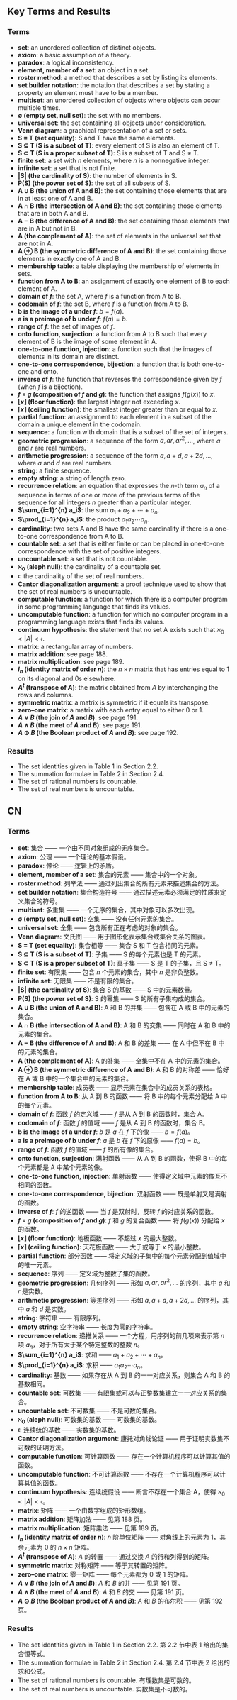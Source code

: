 ## Key Terms and Results

### Terms

- **set**: an unordered collection of distinct objects.
- **axiom**: a basic assumption of a theory.
- **paradox**: a logical inconsistency.
- **element, member of a set**: an object in a set.
- **roster method**: a method that describes a set by listing its elements.
- **set builder notation**: the notation that describes a set by stating a property an element must have to be a member.
- **multiset**: an unordered collection of objects where objects can occur multiple times.
- **∅ (empty set, null set)**: the set with no members.
- **universal set**: the set containing all objects under consideration.
- **Venn diagram**: a graphical representation of a set or sets.
- **S = T (set equality)**: S and T have the same elements.
- **S ⊆ T (S is a subset of T)**: every element of S is also an element of T.
- **S ⊂ T (S is a proper subset of T)**: S is a subset of T and S ≠ T.
- **finite set**: a set with $n$ elements, where $n$ is a nonnegative integer.
- **infinite set**: a set that is not finite.
- **|S| (the cardinality of S)**: the number of elements in S.
- **P(S) (the power set of S)**: the set of all subsets of S.
- **A ∪ B (the union of A and B)**: the set containing those elements that are in at least one of A and B.
- **A ∩ B (the intersection of A and B)**: the set containing those elements that are in both A and B.
- **A − B (the difference of A and B)**: the set containing those elements that are in A but not in B.
- **A (the complement of A)**: the set of elements in the universal set that are not in A.
- **A ⊕ B (the symmetric difference of A and B)**: the set containing those elements in exactly one of A and B.
- **membership table**: a table displaying the membership of elements in sets.
- **function from A to B**: an assignment of exactly one element of B to each element of A.
- **domain of $f$**: the set A, where $f$ is a function from A to B.
- **codomain of $f$**: the set B, where $f$ is a function from A to B.
- **b is the image of a under $f$**: $b = f(a)$.
- **a is a preimage of b under $f$**: $f(a) = b$.
- **range of $f$**: the set of images of $f$.
- **onto function, surjection**: a function from A to B such that every element of B is the image of some element in A.
- **one-to-one function, injection**: a function such that the images of elements in its domain are distinct.
- **one-to-one correspondence, bijection**: a function that is both one-to-one and onto.
- **inverse of $f$**: the function that reverses the correspondence given by $f$ (when $f$ is a bijection).
- **$f \circ g$ (composition of $f$ and $g$)**: the function that assigns $f(g(x))$ to $x$.
- **$\lfloor x \rfloor$ (floor function)**: the largest integer not exceeding $x$.
- **$\lceil x \rceil$ (ceiling function)**: the smallest integer greater than or equal to $x$.
- **partial function**: an assignment to each element in a subset of the domain a unique element in the codomain.
- **sequence**: a function with domain that is a subset of the set of integers.
- **geometric progression**: a sequence of the form $a, ar, ar^2, \ldots$, where $a$ and $r$ are real numbers.
- **arithmetic progression**: a sequence of the form $a, a + d, a + 2d, \ldots$, where $a$ and $d$ are real numbers.
- **string**: a finite sequence.
- **empty string**: a string of length zero.
- **recurrence relation**: an equation that expresses the $n$-th term $a_n$ of a sequence in terms of one or more of the previous terms of the sequence for all integers $n$ greater than a particular integer.
- **$\sum_{i=1}^{n} a_i$**: the sum $a_1 + a_2 + \cdots + a_n$.
- **$\prod_{i=1}^{n} a_i$**: the product $a_1 a_2 \cdots a_n$.
- **cardinality**: two sets A and B have the same cardinality if there is a one-to-one correspondence from A to B.
- **countable set**: a set that is either finite or can be placed in one-to-one correspondence with the set of positive integers.
- **uncountable set**: a set that is not countable.
- **$\aleph_0$ (aleph null)**: the cardinality of a countable set.
- **$\mathfrak{c}$**: the cardinality of the set of real numbers.
- **Cantor diagonalization argument**: a proof technique used to show that the set of real numbers is uncountable.
- **computable function**: a function for which there is a computer program in some programming language that finds its values.
- **uncomputable function**: a function for which no computer program in a programming language exists that finds its values.
- **continuum hypothesis**: the statement that no set A exists such that $\aleph_0 < |A| < \mathfrak{c}$.
- **matrix**: a rectangular array of numbers.
- **matrix addition**: see page 188.
- **matrix multiplication**: see page 189.
- **$I_n$ (identity matrix of order $n$)**: the $n \times n$ matrix that has entries equal to 1 on its diagonal and 0s elsewhere.
- **$A^t$ (transpose of $A$)**: the matrix obtained from $A$ by interchanging the rows and columns.
- **symmetric matrix**: a matrix is symmetric if it equals its transpose.
- **zero–one matrix**: a matrix with each entry equal to either 0 or 1.
- **$A \lor B$ (the join of $A$ and $B$)**: see page 191.
- **$A \land B$ (the meet of $A$ and $B$)**: see page 191.
- **$A \odot B$ (the Boolean product of $A$ and $B$)**: see page 192.

### Results

- The set identities given in Table 1 in Section 2.2.
- The summation formulae in Table 2 in Section 2.4.
- The set of rational numbers is countable.
- The set of real numbers is uncountable.



## CN

### Terms
- **set**: 集合 —— 一个由不同对象组成的无序集合。
- **axiom**: 公理 —— 一个理论的基本假设。
- **paradox**: 悖论 —— 逻辑上的矛盾。
- **element, member of a set**: 集合的元素 —— 集合中的一个对象。
- **roster method**: 列举法 —— 通过列出集合的所有元素来描述集合的方法。
- **set builder notation**: 集合构造符号 —— 通过描述元素必须满足的性质来定义集合的符号。
- **multiset**: 多重集 —— 一个无序的集合，其中对象可以多次出现。
- **∅ (empty set, null set)**: 空集 —— 没有任何元素的集合。
- **universal set**: 全集 —— 包含所有正在考虑的对象的集合。
- **Venn diagram**: 文氏图 —— 用于图形化表示集合或集合关系的图表。
- **S = T (set equality)**: 集合相等 —— 集合 S 和 T 包含相同的元素。
- **S ⊆ T (S is a subset of T)**: 子集 —— S 的每个元素也是 T 的元素。
- **S ⊂ T (S is a proper subset of T)**: 真子集 —— S 是 T 的子集，且 S ≠ T。
- **finite set**: 有限集 —— 包含 $n$ 个元素的集合，其中 $n$ 是非负整数。
- **infinite set**: 无限集 —— 不是有限的集合。
- **|S| (the cardinality of S)**: 集合 S 的基数 —— S 中的元素数量。
- **P(S) (the power set of S)**: S 的幂集 —— S 的所有子集构成的集合。
- **A ∪ B (the union of A and B)**: A 和 B 的并集 —— 包含在 A 或 B 中的元素的集合。
- **A ∩ B (the intersection of A and B)**: A 和 B 的交集 —— 同时在 A 和 B 中的元素的集合。
- **A − B (the difference of A and B)**: A 和 B 的差集 —— 在 A 中但不在 B 中的元素的集合。
- **A (the complement of A)**: A 的补集 —— 全集中不在 A 中的元素的集合。
- **A ⊕ B (the symmetric difference of A and B)**: A 和 B 的对称差 —— 恰好在 A 或 B 中的一个集合中的元素的集合。
- **membership table**: 成员表 —— 显示元素在集合中的成员关系的表格。
- **function from A to B**: 从 A 到 B 的函数 —— 将 B 中的每个元素分配给 A 中的每个元素。
- **domain of $f$**: 函数 $f$ 的定义域 —— $f$ 是从 A 到 B 的函数时，集合 A。
- **codomain of $f$**: 函数 $f$ 的值域 —— $f$ 是从 A 到 B 的函数时，集合 B。
- **b is the image of a under $f$**: $b$ 是 $a$ 在 $f$ 下的像 —— $b = f(a)$。
- **a is a preimage of b under $f$**: $a$ 是 $b$ 在 $f$ 下的原像 —— $f(a) = b$。
- **range of $f$**: 函数 $f$ 的值域 —— $f$ 的所有像的集合。
- **onto function, surjection**: 满射函数 —— 从 A 到 B 的函数，使得 B 中的每个元素都是 A 中某个元素的像。
- **one-to-one function, injection**: 单射函数 —— 使得定义域中元素的像互不相同的函数。
- **one-to-one correspondence, bijection**: 双射函数 —— 既是单射又是满射的函数。
- **inverse of $f$**: $f$ 的逆函数 —— 当 $f$ 是双射时，反转 $f$ 的对应关系的函数。
- **$f \circ g$ (composition of $f$ and $g$)**: $f$ 和 $g$ 的复合函数 —— 将 $f(g(x))$ 分配给 $x$ 的函数。
- **$\lfloor x \rfloor$ (floor function)**: 地板函数 —— 不超过 $x$ 的最大整数。
- **$\lceil x \rceil$ (ceiling function)**: 天花板函数 —— 大于或等于 $x$ 的最小整数。
- **partial function**: 部分函数 —— 将定义域的子集中的每个元素分配到值域中的唯一元素。
- **sequence**: 序列 —— 定义域为整数子集的函数。
- **geometric progression**: 几何序列 —— 形如 $a, ar, ar^2, \ldots$ 的序列，其中 $a$ 和 $r$ 是实数。
- **arithmetic progression**: 等差序列 —— 形如 $a, a + d, a + 2d, \ldots$ 的序列，其中 $a$ 和 $d$ 是实数。
- **string**: 字符串 —— 有限序列。
- **empty string**: 空字符串 —— 长度为零的字符串。
- **recurrence relation**: 递推关系 —— 一个方程，用序列的前几项来表示第 $n$ 项 $a_n$，对于所有大于某个特定整数的整数 $n$。
- **$\sum_{i=1}^{n} a_i$**: 求和 —— $a_1 + a_2 + \cdots + a_n$。
- **$\prod_{i=1}^{n} a_i$**: 求积 —— $a_1 a_2 \cdots a_n$。
- **cardinality**: 基数 —— 如果存在从 A 到 B 的一一对应关系，则集合 A 和 B 的基数相同。
- **countable set**: 可数集 —— 有限集或可以与正整数集建立一一对应关系的集合。
- **uncountable set**: 不可数集 —— 不是可数的集合。
- **$\aleph_0$ (aleph null)**: 可数集的基数 —— 可数集的基数。
- **$\mathfrak{c}$**: 连续统的基数 —— 实数集的基数。
- **Cantor diagonalization argument**: 康托对角线论证 —— 用于证明实数集不可数的证明方法。
- **computable function**: 可计算函数 —— 存在一个计算机程序可以计算其值的函数。
- **uncomputable function**: 不可计算函数 —— 不存在一个计算机程序可以计算其值的函数。
- **continuum hypothesis**: 连续统假设 —— 断言不存在一个集合 A，使得 $\aleph_0 < |A| < \mathfrak{c}$。
- **matrix**: 矩阵 —— 一个由数字组成的矩形数组。
- **matrix addition**: 矩阵加法 —— 见第 188 页。
- **matrix multiplication**: 矩阵乘法 —— 见第 189 页。
- **$I_n$ (identity matrix of order $n$)**: $n$ 阶单位矩阵 —— 对角线上的元素为 1，其余元素为 0 的 $n \times n$ 矩阵。
- **$A^t$ (transpose of $A$)**: $A$ 的转置 —— 通过交换 $A$ 的行和列得到的矩阵。
- **symmetric matrix**: 对称矩阵 —— 等于其转置的矩阵。
- **zero–one matrix**: 零一矩阵 —— 每个元素都为 0 或 1 的矩阵。
- **$A \lor B$ (the join of $A$ and $B$)**: $A$ 和 $B$ 的并 —— 见第 191 页。
- **$A \land B$ (the meet of $A$ and $B$)**: $A$ 和 $B$ 的交 —— 见第 191 页。
- **$A \odot B$ (the Boolean product of $A$ and $B$)**: $A$ 和 $B$ 的布尔积 —— 见第 192 页。

### Results

- The set identities given in Table 1 in Section 2.2.
  第 2.2 节中表 1 给出的集合恒等式。
- The summation formulae in Table 2 in Section 2.4.
  第 2.4 节中表 2 给出的求和公式。
- The set of rational numbers is countable.
  有理数集是可数的。
- The set of real numbers is uncountable.
  实数集是不可数的。
